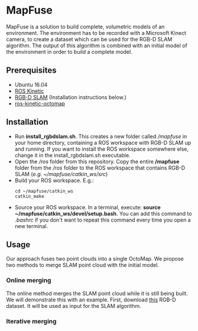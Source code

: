 # MapFuse
MapFuse is a solution to build complete, volumetric models of an environment. The environment has to be recorded with a Microsoft Kinect camera, to create a dataset which can be used for the RGB-D SLAM algorithm. The output of this algorithm is combined with an initial model of the environment in order to build a complete model.

## Prerequisites
* Ubuntu 16.04
* [ROS Kinetic](http://wiki.ros.org/kinetic/Installation/Ubuntu)
* [RGB-D SLAM](https://github.com/felixendres/rgbdslam_v2) (Installation instructions below.)
* [ros-kinetic-octomap](http://wiki.ros.org/octomap)

## Installation
* Run **install_rgbdslam.sh**. This creates a new folder called */mapfuse* in your home directory, containing a ROS workspace with RGB-D SLAM up and running. If you want to install the ROS workspace somewhere else, change it in the install_rgbdslam.sh executable.
* Open the */ros* folder from this repository. Copy the entire **/mapfuse** folder from the */ros* folder to the ROS workspace that contains RGB-D SLAM (*e.g. ~/mapfuse/catkin_ws/src*)
* Build your ROS workspace. E.g.:
	```
	cd ~/mapfuse/catkin_ws
	catkin_make
	```
* Source your ROS workspace. In a terminal, execute: **source ~/mapfuse/catkin_ws/devel/setup.bash**. You can add this command to *.bashrc* if you don't want to repeat this command every time you open a new terminal.


## Usage
Our approach fuses two point clouds into a single OctoMap. We propose two methods to merge SLAM point cloud with the initial model.

### Online merging
The online method merges the SLAM point cloud while it is still being built. We will demonstrate this with an example. First, download [this](https://vision.in.tum.de/rgbd/dataset/freiburg1/rgbd_dataset_freiburg1_room.tgz) RGB-D dataset. It will be used as input for the SLAM algorithm.


### Iterative merging
